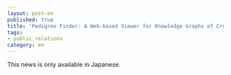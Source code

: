 ```yaml
---
layout: post-en
published: true
title: 'Pedigree Finder: A Web-based Viewer for Knowledge Graphs of Crop Pedigrees has been developed. (in Japanese)'
tags:
- public_relations
category: en
---
```


This news is only available in Japanese.
